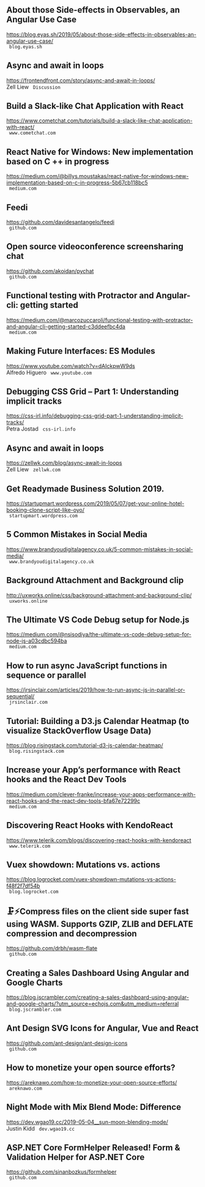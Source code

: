 ## About those Side-effects in Observables, an Angular Use Case  
https://blog.eyas.sh/2019/05/about-those-side-effects-in-observables-an-angular-use-case/  
 ` blog.eyas.sh`
  

## Async and await in loops  
https://frontendfront.com/story/async-and-await-in-loops/  
Zell Liew ` Discussion`
  

## Build a Slack-like Chat Application with React  
https://www.cometchat.com/tutorials/build-a-slack-like-chat-application-with-react/  
 ` www.cometchat.com`
  

## React Native for Windows: New implementation based on C ++ in progress  
https://medium.com/@billys.moustakas/react-native-for-windows-new-implementation-based-on-c-in-progress-5b67cb118bc5  
 ` medium.com`
  

## Feedi  
https://github.com/davidesantangelo/feedi  
 ` github.com`
  

## Open source videoconference screensharing chat  
https://github.com/akoidan/pychat  
 ` github.com`
  

## Functional testing with Protractor and Angular-cli: getting started  
https://medium.com/@marcozuccaroli/functional-testing-with-protractor-and-angular-cli-getting-started-c3ddeefbc4da  
 ` medium.com`
  

## Making Future Interfaces: ES Modules  
https://www.youtube.com/watch?v=dAIckpwW9ds  
Alfredo Higuero ` www.youtube.com`
  

## Debugging CSS Grid – Part 1: Understanding implicit tracks  
https://css-irl.info/debugging-css-grid-part-1-understanding-implicit-tracks/  
Petra Jostad ` css-irl.info`
  

## Async and await in loops  
https://zellwk.com/blog/async-await-in-loops  
Zell Liew ` zellwk.com`
  

## Get Readymade Business Solution 2019.  
https://startupmart.wordpress.com/2019/05/07/get-your-online-hotel-booking-clone-script-like-oyo/  
 ` startupmart.wordpress.com`
  

## 5 Common Mistakes in Social Media  
https://www.brandyoudigitalagency.co.uk/5-common-mistakes-in-social-media/  
 ` www.brandyoudigitalagency.co.uk`
  

## Background Attachment and Background clip  
http://uxworks.online/css/background-attachment-and-background-clip/  
 ` uxworks.online`
  

## The Ultimate VS Code Debug setup for Node.js  
https://medium.com/@nsisodiya/the-ultimate-vs-code-debug-setup-for-node-js-a03cdbc594ba  
 ` medium.com`
  

## How to run async JavaScript functions in sequence or parallel  
https://jrsinclair.com/articles/2019/how-to-run-async-js-in-parallel-or-sequential/  
 ` jrsinclair.com`
  

## Tutorial: Building a D3.js Calendar Heatmap (to visualize StackOverflow Usage Data)  
https://blog.risingstack.com/tutorial-d3-js-calendar-heatmap/  
 ` blog.risingstack.com`
  

## Increase your App’s performance with React hooks and the React Dev Tools  
https://medium.com/clever-franke/increase-your-apps-performance-with-react-hooks-and-the-react-dev-tools-bfa67e72299c  
 ` medium.com`
  

## Discovering React Hooks with KendoReact  
https://www.telerik.com/blogs/discovering-react-hooks-with-kendoreact  
 ` www.telerik.com`
  

## Vuex showdown: Mutations vs. actions  
https://blog.logrocket.com/vuex-showdown-mutations-vs-actions-f48f2f7df54b  
 ` blog.logrocket.com`
  

## 🗜️⚡Compress files on the client side super fast using WASM. Supports GZIP, ZLIB and DEFLATE compression and decompression  
https://github.com/drbh/wasm-flate  
 ` github.com`
  

## Creating a Sales Dashboard Using Angular and Google Charts  
https://blog.jscrambler.com/creating-a-sales-dashboard-using-angular-and-google-charts/?utm_source=echojs.com&utm_medium=referral  
 ` blog.jscrambler.com`
  

## Ant Design SVG Icons for Angular, Vue and React  
https://github.com/ant-design/ant-design-icons  
 ` github.com`
  

## How to monetize your open source efforts?  
https://areknawo.com/how-to-monetize-your-open-source-efforts/  
 ` areknawo.com`
  

## Night Mode with Mix Blend Mode: Difference  
https://dev.wgao19.cc/2019-05-04__sun-moon-blending-mode/  
Justin Kidd ` dev.wgao19.cc`
  

## ASP.NET Core FormHelper Released! Form & Validation Helper for ASP.NET Core  
https://github.com/sinanbozkus/formhelper  
 ` github.com`
  

